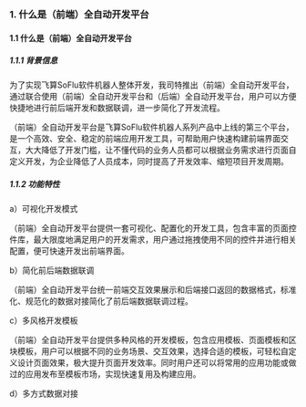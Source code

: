 ### 1. 什么是（前端）全自动开发平台

#### 1.1 什么是（前端）全自动开发平台

##### 1.1.1 背景信息

为了实现飞算SoFlu软件机器人整体开发，我司特推出（前端）全自动开发平台，通过联合使用（前端）全自动开发平台和（后端）全自动开发平台，用户可以方便快捷地进行前后端开发和数据联调，进一步简化了开发流程。

（前端）全自动开发平台是飞算SoFlu软件机器人系列产品中上线的第三个平台，是一个高效、安全、稳定的前端应用开发工具，可帮助用户快速构建前端界面交互，大大降低了开发门槛，让不懂代码的业务人员都可以根据业务需求进行页面自定义开发，为企业降低了人员成本，同时提高了开发效率、缩短项目开发周期。

##### 1.1.2 功能特性

a）可视化开发模式

（前端）全自动开发平台提供一套可视化、配置化的开发工具，包含丰富的页面控件库，最大限度地满足用户的开发需求，用户通过拖拽使用不同的控件并进行相关配置，便可快速开发出前端界面。

b）简化前后端数据联调

（前端）全自动开发平台统一前端交互效果展示和后端接口返回的数据格式，标准化、规范化的数据对接简化了前后端数据联调过程。

c）多风格开发模板

（前端）全自动开发平台提供多种风格的开发模板，包含应用模板、页面模板和区块模板，用户可以根据不同的业务场景、交互效果，选择合适的模板，可轻松自定义设计页面效果，极大提升页面开发效率。同时用户还可以将常用的应用功能或做过的应用发布至模板市场，实现快速复用及构建应用。

d）多方式数据对接
